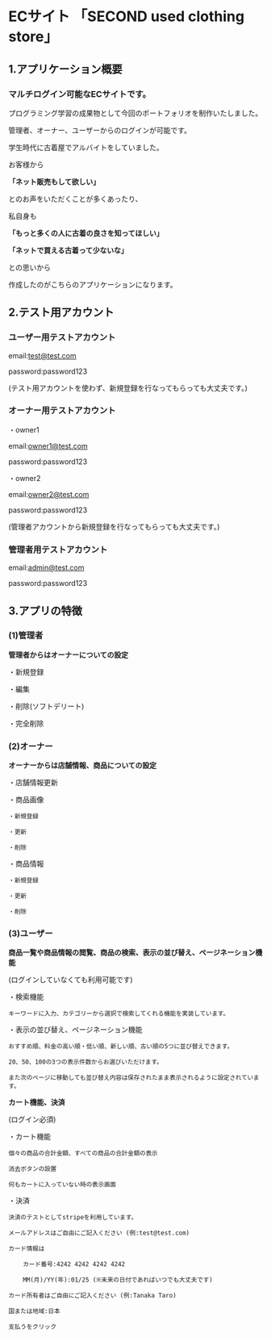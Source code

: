 # ECサイト 「SECOND used clothing store」


## 1.アプリケーション概要


### マルチログイン可能なECサイトです。

プログラミング学習の成果物として今回のポートフォリオを制作いたしました。

管理者、オーナー、ユーザーからのログインが可能です。





学生時代に古着屋でアルバイトをしていました。

お客様から

**「ネット販売もして欲しい」**

とのお声をいただくことが多くあったり、

私自身も

**「もっと多くの人に古着の良さを知ってほしい」**

**「ネットで買える古着って少ないな」**

との思いから

作成したのがこちらのアプリケーションになります。




## 2.テスト用アカウント


### ユーザー用テストアカウント

email:test@test.com

password:password123

(テスト用アカウントを使わず、新規登録を行なってもらっても大丈夫です。)



### オーナー用テストアカウント

・owner1

email:owner1@test.com

password:password123

・owner2

email:owner2@test.com

password:password123

(管理者アカウントから新規登録を行なってもらっても大丈夫です。)



### 管理者用テストアカウント

email:admin@test.com

password:password123



## 3.アプリの特徴

### (1)管理者

**管理者からはオーナーについての設定**

・新規登録

・編集

・削除(ソフトデリート)

・完全削除



### (2)オーナー

**オーナーからは店舗情報、商品についての設定**

・店舗情報更新



・商品画像

    ・新規登録

    ・更新

    ・削除



・商品情報

    ・新規登録

    ・更新

    ・削除



### (3)ユーザー

**商品一覧や商品情報の閲覧、商品の検索、表示の並び替え、ページネーション機能**

(ログインしていなくても利用可能です)

・検索機能

    キーワードに入力、カテゴリーから選択で検索してくれる機能を実装しています。



・表示の並び替え、ページネーション機能

    おすすめ順、料金の高い順・低い順、新しい順、古い順の5つに並び替えできます。

    20、50、100の3つの表示件数からお選びいただけます。

    また次のページに移動しても並び替え内容は保存されたまま表示されるように設定されています。


**カート機能、決済**

(ログイン必須)


・カート機能

    個々の商品の合計金額、すべての商品の合計金額の表示

    消去ボタンの設置

    何もカートに入っていない時の表示画面



・決済

    決済のテストとしてstripeを利用しています。

    メールアドレスはご自由にご記入ください (例:test@test.com)

    カード情報は

        カード番号:4242 4242 4242 4242

        MM(月)/YY(年):01/25 (※未来の日付であればいつでも大丈夫です)

    カード所有者はご自由にご記入ください (例:Tanaka Taro)

    国または地域:日本

    支払うをクリック

